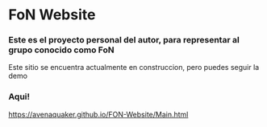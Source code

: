 # FoN Website

### Este es el proyecto personal del autor, para representar al grupo conocido como FoN

Este sitio se encuentra actualmente en construccion, pero puedes seguir la demo 
### Aqui!

https://avenaquaker.github.io/FON-Website/Main.html
